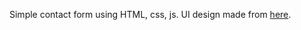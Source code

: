 Simple contact form using HTML, css, js. UI design made from [here](https://dribbble.com/shots/3990314-Daily-UI-028-Contact-Us).
